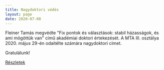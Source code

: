 ```yaml
---
title: Nagydoktori védés
layout: page 
date: 2020-07-08
---
```


Fleiner Tamás megvédte "Fix pontok és választások: stabil házasságok, és ami
mögöttük van" című akadémiai doktori értekezését. A MTA III. osztálya 2020.
május 29-én odaítélte számára nagydoktori címet.

Gratulálunk!


[Részletek](http://real-d.mtak.hu/1146/)

